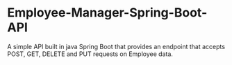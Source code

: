 # Employee-Manager-Spring-Boot-API
A simple API built in java Spring Boot that provides an endpoint that accepts POST, GET, DELETE and PUT requests on Employee data.
